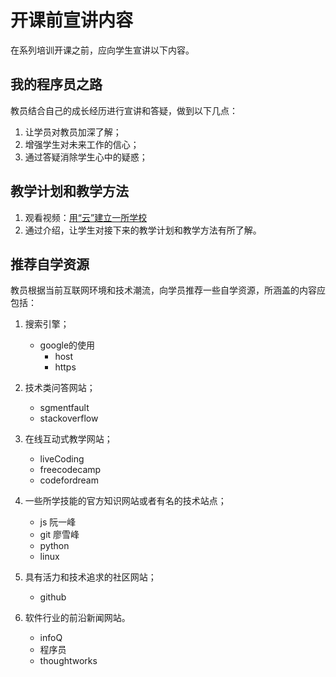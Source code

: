 # 开课前宣讲内容

在系列培训开课之前，应向学生宣讲以下内容。

## 我的程序员之路

教员结合自己的成长经历进行宣讲和答疑，做到以下几点：

1. 让学员对教员加深了解；
2. 增强学生对未来工作的信心；
3. 通过答疑消除学生心中的疑惑；

## 教学计划和教学方法

1. 观看视频：[用“云”建立一所学校](http://v.163.com/movie/2013/4/1/S/M8SI0TJOK_M8SI16T1S.html)
2. 通过介绍，让学生对接下来的教学计划和教学方法有所了解。

## 推荐自学资源

教员根据当前互联网环境和技术潮流，向学员推荐一些自学资源，所涵盖的内容应包括：

1. 搜索引擎；
	* google的使用
		* host
		* https
2. 技术类问答网站；
	* sgmentfault
	* stackoverflow

3. 在线互动式教学网站；
	* liveCoding
	* freecodecamp
	* codefordream
4. 一些所学技能的官方知识网站或者有名的技术站点；
	* js 阮一峰
	* git 廖雪峰
	* python 
	* linux
5. 具有活力和技术追求的社区网站；
	* github

6. 软件行业的前沿新闻网站。
	* infoQ
	* 程序员
	* thoughtworks